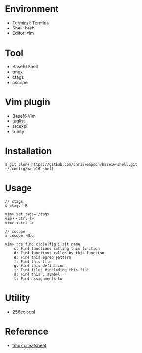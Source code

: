 # Environment
* Terminal: Termius
* Shell: bash
* Editor: vim

# Tool
* Base16 Shell
* tmux
* ctags
* cscope

# Vim plugin
* Base16 Vim
* taglist
* srcexpl
* trinity

# Installation
```
$ git clone https://github.com/chriskempson/base16-shell.git ~/.config/base16-shell
```

# Usage
```
// ctags
$ ctags -R

vim> set tags=./tags
vim> <ctrl-]>
vim> <ctrl-t>

// cscope
$ cscope -Rbq

vim> :cs find c|d|e|f|g|i|s|t name
	c: Find functions calling this function
	d: Find functions called by this function
	e: Find this egrep pattern
	f: Find this file
	g: Find this definition
	i: Find files #including this file
	s: Find this C symbol
	t: Find assignments to
```

# Utility
* 256color.pl

# Reference
* [tmux cheatsheet](https://gist.github.com/MohamedAlaa/2961058)

